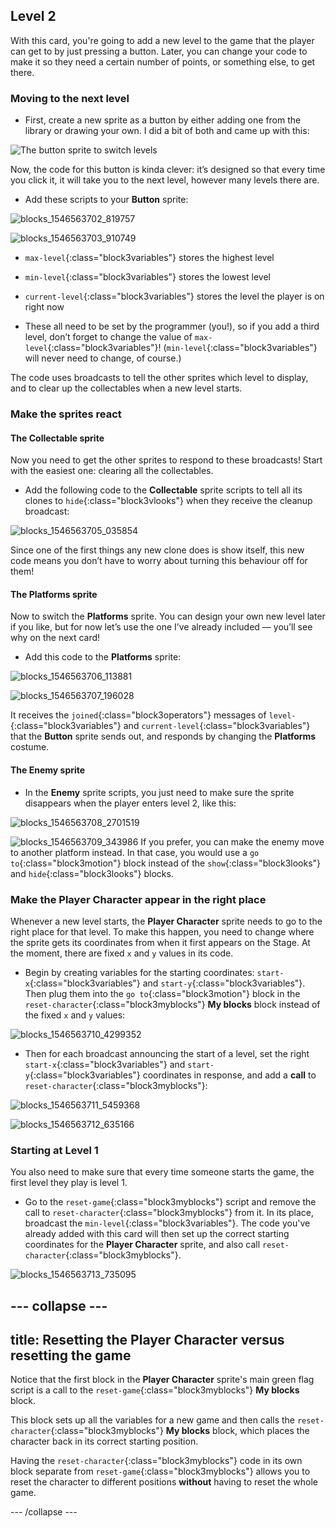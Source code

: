 ## Level 2

With this card, you're going to add a new level to the game that the player can get to by just pressing a button. Later, you can change your code to make it so they need a certain number of points, or something else, to get there.

### Moving to the next level

+ First, create a new sprite as a button by either adding one from the library or drawing your own. I did a bit of both and came up with this: 

![The button sprite to switch levels](images/levelButton.png)

Now, the code for this button is kinda clever: it’s designed so that every time you click it, it will take you to the next level, however many levels there are.

+ Add these scripts to your **Button** sprite: 

![blocks_1546563702_819757](images/blocks_1546563702_819757.png)

![blocks_1546563703_910749](images/blocks_1546563703_910749.png)
 
+ `max-level`{:class="block3variables"} stores the highest level
+ `min-level`{:class="block3variables"} stores the lowest level
+ `current-level`{:class="block3variables"} stores the level the player is on right now

+ These all need to be set by the programmer \(you!\), so if you add a third level, don’t forget to change the value of `max-level`{:class="block3variables"}! (`min-level`{:class="block3variables"} will never need to change, of course.)

The code uses broadcasts to tell the other sprites which level to display, and to clear up the collectables when a new level starts.

### Make the sprites react

#### The **Collectable** sprite

Now you need to get the other sprites to respond to these broadcasts! Start with the easiest one: clearing all the collectables.  

+ Add the following code to the **Collectable** sprite scripts to tell all its clones to `hide`{:class="block3vlooks"} when they receive the cleanup broadcast: 

![blocks_1546563705_035854](images/blocks_1546563705_035854.png)

Since one of the first things any new clone does is show itself, this new code means you don’t have to worry about turning this behaviour off for them!

#### The **Platforms** sprite

Now to switch the **Platforms** sprite. You can design your own new level later if you like, but for now let’s use the one I’ve already included — you’ll see why on the next card! 

+ Add this code to the **Platforms** sprite:

![blocks_1546563706_113881](images/blocks_1546563706_113881.png)

![blocks_1546563707_196028](images/blocks_1546563707_196028.png)

It receives the `joined`{:class="block3operators"} messages of `level-`{:class="block3variables"} and `current-level`{:class="block3variables"} that the **Button** sprite sends out, and responds by changing the **Platforms** costume. 

#### The **Enemy** sprite

+ In the **Enemy** sprite scripts, you just need to make sure the sprite disappears when the player enters level 2, like this: 

![blocks_1546563708_2701519](images/blocks_1546563708_2701519.png)

![blocks_1546563709_343986](images/blocks_1546563709_343986.png)
If you prefer, you can make the enemy move to another platform instead. In that case, you would use a `go to`{:class="block3motion"} block instead of the `show`{:class="block3looks"} and `hide`{:class="block3looks"} blocks.

### Make the **Player Character** appear in the right place

Whenever a new level starts, the **Player Character** sprite needs to go to the right place for that level. To make this happen, you need to change where the sprite gets its coordinates from when it first appears on the Stage. At the moment, there are fixed `x` and `y` values in its code.

+ Begin by creating variables for the starting coordinates: `start-x`{:class="block3variables"} and `start-y`{:class="block3variables"}. Then plug them into the `go to`{:class="block3motion"} block in the `reset-character`{:class="block3myblocks"} **My blocks** block instead of the fixed `x` and `y` values:

![blocks_1546563710_4299352](images/blocks_1546563710_4299352.png)

+ Then for each broadcast announcing the start of a level, set the right `start-x`{:class="block3variables"} and `start-y`{:class="block3variables"} coordinates in response, and add a **call** to `reset-character`{:class="block3myblocks"}:

![blocks_1546563711_5459368](images/blocks_1546563711_5459368.png)

![blocks_1546563712_635166](images/blocks_1546563712_635166.png)

### Starting at Level 1

You also need to make sure that every time someone starts the game, the first level they play is level 1.

+ Go to the `reset-game`{:class="block3myblocks"} script and remove the call to `reset-character`{:class="block3myblocks"} from it. In its place, broadcast the `min-level`{:class="block3variables"}. The code you've already added with this card will then set up the correct starting coordinates for the **Player Character** sprite, and also call `reset-character`{:class="block3myblocks"}.

![blocks_1546563713_735095](images/blocks_1546563713_735095.png)

--- collapse ---
---
title: Resetting the Player Character versus resetting the game
---

Notice that the first block in the **Player Character** sprite's main green flag script is a call to the `reset-game`{:class="block3myblocks"} **My blocks** block. 

This block sets up all the variables for a new game and then calls the `reset-character`{:class="block3myblocks"} **My blocks** block, which places the character back in its correct starting position.

Having the `reset-character`{:class="block3myblocks"} code in its own block separate from `reset-game`{:class="block3myblocks"} allows you to reset the character to different positions **without** having to reset the whole game.

--- /collapse ---
